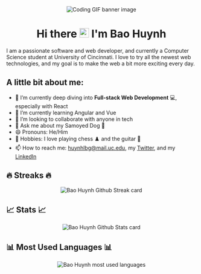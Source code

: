<div align="center">
    <img src="https://media.giphy.com/media/dMLmQfCO7lCA2gX3tw/giphy.gif" alt="Coding GIF banner image" />
</div>

<h1 align="center"> Hi there <img src="https://media.giphy.com/media/hvRJCLFzcasrR4ia7z/giphy.gif" alt="" height="25px"/> I'm Bao Huynh </h1>

I am a passionate software and web developer, and currently a Computer Science student at University of Cincinnati. I love to try all the newest web technologies, and my goal is to make the web a bit more exciting every day.

## A little bit about me:
-   🔭 I’m currently deep diving into **Full-stack Web Development** 💻, especially with React
-   🌱 I’m currently learning Angular and Vue
-   👯 I’m looking to collaborate with anyone in tech
-   💬 Ask me about my Samoyed Dog 🐶
-   😄 Pronouns: He/Him
-   🤗 Hobbies: I love playing chess ♟️ and the guitar 🎸
-   📫 How to reach me: huynhlbg@mail.uc.edu, my [Twitter](https://twitter.com/bhuynhtweet), and my [LinkedIn](https://linkedin.com/in/baohuynhuc)

## 🔥 Streaks 🔥
<div align="center">
    <img src="https://github-readme-streak-stats.herokuapp.com?user=bhuynhdev&theme=github-dark&date_format=M%20j%5B%2C%20Y%5D" alt="Bao Huynh Github Streak card" />
</div>


## 📈 Stats 📈
<div align="center">
    <img src="https://github-readme-stats.vercel.app/api?username=bhuynhdev&show_icons=true&theme=tokyonight" alt="Bao Huynh Github Stats card" />
</div>

## 📊 Most Used Languages 📊
<div align="center">
    <img src="https://github-readme-stats.vercel.app/api/top-langs/?username=bhuynhdev&hide=scss&theme=github_dark" alt="Bao Huynh most used languages" />
</div>